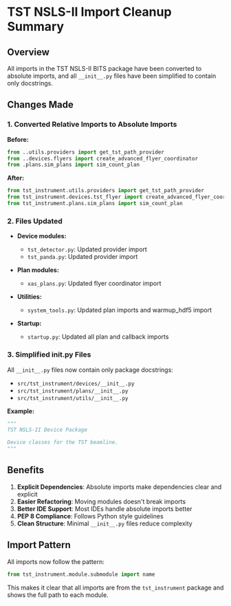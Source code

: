 # TST NSLS-II Import Cleanup Summary

## Overview

All imports in the TST NSLS-II BITS package have been converted to absolute imports, and all `__init__.py` files have been simplified to contain only docstrings.

## Changes Made

### 1. Converted Relative Imports to Absolute Imports

**Before:**
```python
from ..utils.providers import get_tst_path_provider
from ..devices.flyers import create_advanced_flyer_coordinator
from .plans.sim_plans import sim_count_plan
```

**After:**
```python
from tst_instrument.utils.providers import get_tst_path_provider
from tst_instrument.devices.tst_flyer import create_advanced_flyer_coordinator
from tst_instrument.plans.sim_plans import sim_count_plan
```

### 2. Files Updated

- **Device modules:**
  - `tst_detector.py`: Updated provider import
  - `tst_panda.py`: Updated provider import
  
- **Plan modules:**
  - `xas_plans.py`: Updated flyer coordinator import
  
- **Utilities:**
  - `system_tools.py`: Updated plan imports and warmup_hdf5 import
  
- **Startup:**
  - `startup.py`: Updated all plan and callback imports

### 3. Simplified __init__.py Files

All `__init__.py` files now contain only package docstrings:

- `src/tst_instrument/devices/__init__.py`
- `src/tst_instrument/plans/__init__.py`  
- `src/tst_instrument/utils/__init__.py`

**Example:**
```python
"""
TST NSLS-II Device Package

Device classes for the TST beamline.
"""
```

## Benefits

1. **Explicit Dependencies**: Absolute imports make dependencies clear and explicit
2. **Easier Refactoring**: Moving modules doesn't break imports
3. **Better IDE Support**: Most IDEs handle absolute imports better
4. **PEP 8 Compliance**: Follows Python style guidelines
5. **Clean Structure**: Minimal `__init__.py` files reduce complexity

## Import Pattern

All imports now follow the pattern:
```python
from tst_instrument.module.submodule import name
```

This makes it clear that all imports are from the `tst_instrument` package and shows the full path to each module.